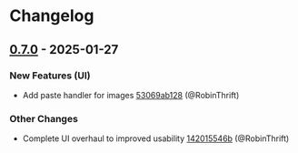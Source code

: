 # Changelog

## [0.7.0](https://github.com/RobinThrift/belt/releases/tag/v0.7.0) - 2025-01-27

### <!-- 0 -->New Features (UI)

- Add paste handler for images [53069ab128](https://github.com/RobinThrift/belt/commit/53069ab128d3c743e65d5cce22ee158108e68bb8) (@RobinThrift)

### <!-- 6 -->Other Changes

- Complete UI overhaul to improved usability [142015546b](https://github.com/RobinThrift/belt/commit/142015546ba600eaf270e570c7cf1f9f63774d7c) (@RobinThrift)

[0.7.0]: https://github.com/RobinThrift/belt/compare/v0.6.1..v0.7.0

